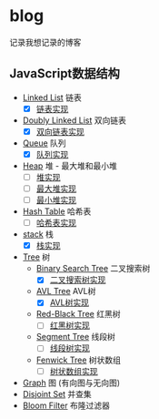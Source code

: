 # blog
记录我想记录的博客

## JavaScript数据结构

- [Linked List](src/data-structures/linked-list) 链表
  - [x] [链表实现](src/data-structures/linked-list/LinkedList.js)
- [Doubly Linked List](src/data-structures/linked-list#双向链表) 双向链表
  - [x] [双向链表实现](src/data-structures/doubly-linked-list/DoublyLinkedList.js)
- [Queue](src/data-structures/queue) 队列
  - [x] [队列实现](src/data-structures/queue/Queue.js)
- [Heap](src/data-structures/heap) 堆 - 最大堆和最小堆
  - [ ] [堆实现](src/data-structures/heap/Heap.js)
  - [ ] [最大堆实现](src/data-structures/heap/MaxHeap.js)
  - [ ] [最小堆实现](src/data-structures/heap/MinHeap.js)
- [Hash Table](src/data-structures/hash-table) 哈希表
  - [ ] [哈希表实现](src/data-structures/hash-table/HashTable.js)
- [stack](src/data-structures/stack) 栈
  - [x] [栈实现](src/data-structures/stack/Stack.js)
- [Tree](src/data-structures/tree) 树
  - [Binary Search Tree](src/data-structures/tree/binary-search-tree) 二叉搜索树
    - [x] [二叉搜索树实现](src/data-structures/tree/binary-search-tree/BinarySearchTree.js)
  - [AVL Tree](src/data-structures/tree/avl-tree) AVL树
    - [x] [AVL树实现](src/data-structures/tree/avl-tree/AvlTree.js)
  - [Red-Black Tree](src/data-structures/tree/avl-tree) 红黑树
    - [ ] [红黑树实现](src/data-structures/tree/binary-search-tree)
  - [Segment Tree](src/data-structures/tree/avl-tree) 线段树
    - [ ] [线段树实现](src/data-structures/tree/binary-search-tree)
  - [Fenwick Tree](src/data-structures/tree/avl-tree) 树状数组
    - [ ] [树状数组实现](src/data-structures/tree/binary-search-tree)
- [Graph](src/data-structures/tree) 图 (有向图与无向图)
- [Disjoint Set](src/data-structures/tree) 并查集
- [Bloom Filter](src/data-structures/tree) 布隆过滤器
